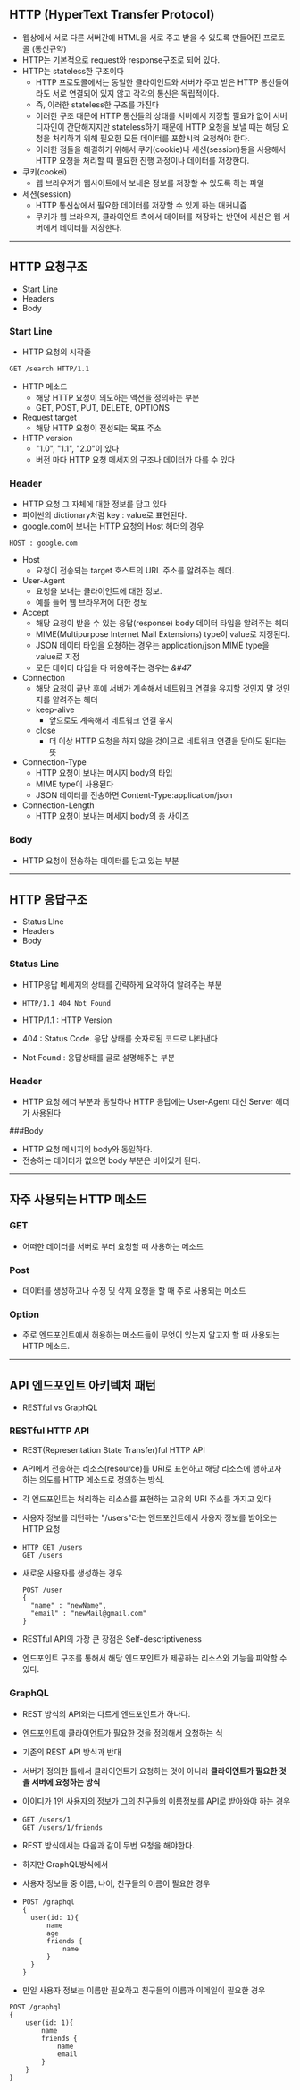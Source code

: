 ## HTTP (HyperText Transfer Protocol)

- 웹상에서 서로 다른 서버간에 HTML을 서로 주고 받을 수 있도록 만들어진 프로토콜 (통신규약)
- HTTP는 기본적으로 request와 response구조로 되어 있다.
- HTTP는 stateless한 구조이다
  - HTTP 프로토콜에서는 동일한 클라이언트와 서버가 주고 받은 HTTP 통신들이라도 서로 연결되어 있지 않고 각각의 통신은 독립적이다. 
  - 즉, 이러한 stateless한 구조를 가진다
  - 이러한 구조 때문에 HTTP 통신들의 상태를 서버에서 저장할 필요가 없어 서버 디자인이 간단해지지만 stateless하기 때문에 HTTP 요청을 보낼 때는 해당 요청을 처리하기 위해 필요한 모든 데이터를 포함시켜 요청해야 한다.
  - 이러한 점들을 해결하기 위해서 쿠키(cookie)나 세션(session)등을 사용해서 HTTP 요청을 처리할 때 필요한 진행 과정이나 데이터를 저장한다.
- 쿠키(cookei)
  - 웹 브라우저가 웹사이트에서 보내온 정보를 저장할 수 있도록 하는 파일
- 세션(session)
  - HTTP 통신삳에서 필요한 데이터를 저장할 수 있게 하는 매커니즘
  - 쿠키가 웹 브라우저, 클라이언트 측에서 데이터를 저장하는 반면에 세션은 웹 서버에서 데이터를 저장한다.

---------

##  HTTP 요청구조

- Start Line
- Headers
- Body



### Start Line

- HTTP 요청의 시작줄

```
GET /search HTTP/1.1
```

- HTTP 메소드
  - 해당 HTTP 요청이 의도하는 액션을 정의하는 부분
  - GET, POST, PUT, DELETE, OPTIONS
- Request target
  - 해당 HTTP 요청이 전성되는 목표 주소
- HTTP version
  - "1.0", "1.1", "2.0"이 있다
  - 버전 마다 HTTP 요청 메세지의 구조나 데이터가 다를 수 있다





### Header

- HTTP 요청 그 자체에 대한 정보를 담고 있다
- 파이썬의 dictionary처럼 key : value로 표현된다.
- google.com에 보내는 HTTP 요청의 Host 헤더의 경우

```
HOST : google.com
```

- Host
  - 요청이 전송되는 target 호스트의 URL 주소를 알려주는 헤더.
- User-Agent
  - 요청을 보내는 클라이언트에 대한 정보.
  - 예를 들어 웹 브라우저에 대한 정보
- Accept
  - 해당 요청이 받을 수 있는 응답(response) body 데이터 타입을 알려주는 헤더
  - MIME(Multipurpose Internet Mail Extensions) type이 value로 지정된다.
  - JSON 데이터 타입을 요쳥하는 경우는 application/json MIME type을 value로 지정
  - 모든 데이터 타입을 다 허용해주는 경우는 *&#47*
- Connection
  - 해당 요청이 끝난 후에 서버가 계속해서 네트워크 연결을 유지할 것인지 말 것인지를 알려주는 헤더
  - keep-alive
    - 앞으로도 계속해서 네트워크 연결 유지
  - close
    - 더 이상 HTTP 요청을 하지 않을 것이므로 네트워크 연결을 닫아도 된다는 뜻
- Connection-Type
  - HTTP 요청이 보내는 메시지 body의 타입
  - MIME type이 사용된다
  - JSON 데이터를 전송하면 Content-Type:application/json
- Connection-Length
  - HTTP 요청이 보내는 메세지 body의 총 사이즈

### Body

- HTTP 요청이 전송하는 데이터를 담고 있는 부분

-------

## HTTP 응답구조

- Status LIne
- Headers
- Body



### Status Line

- HTTP응답 메세지의 상태를 간략하게 요약하여 알려주는 부분

- ```
  HTTP/1.1 404 Not Found
  ```

- HTTP/1.1 : HTTP Version

- 404 : Status Code. 응답 상태를 숫자로된 코드로 나타낸다

- Not Found : 응답상태를 글로 설명해주는 부분

### Header

- HTTP 요청 헤더 부분과 동일하나 HTTP 응답에는 User-Agent 대신 Server 헤더가 사용된다

###Body

- HTTP 요청 메시지의 body와 동일하다.
- 전송하는 데이터가 없으면 body 부분은 비어있게 된다.

------

## 자주 사용되는 HTTP 메소드

### GET

- 어떠한 데이터를 서버로 부터 요청할 때 사용하는 메소드

### Post

- 데이터를 생성하고나 수정 및 삭제 요청을 할 때 주로 사용되는 메소드

### Option

- 주로 엔드포인트에서 허용하는 메소드들이 무엇이 있는지 알고자 할 때 사용되는 HTTP 메소드.

------

## API 엔드포인트 아키텍처 패턴

- RESTful vs GraphQL



### RESTful HTTP API

- REST(Representation State Transfer)ful HTTP API

- API에서 전송하는 리소스(resource)를 URI로 표현하고 해당 리소스에 행하고자 하는 의도를 HTTP 메소드로 정의하는 방식.

- 각 엔드포인트는 처리하는 리소스를 표현하는 고유의 URI 주소를 가지고 있다

- 사용자 정보를 리턴하는 "/users"라는 엔드포인트에서 사용자 정보를 받아오는 HTTP 요청

- ```
  HTTP GET /users
  GET /users
  ```

- 새로운 사용자를 생성하는 경우

  ```
  POST /user
  {
  	"name" : "newName",
  	"email" : "newMail@gmail.com"
  }
  ```

- RESTful API의 가장 큰 장점은 Self-descriptiveness
- 엔드포인트 구조를 통해서 해당 엔드포인트가 제공하는 리소스와 기능을 파악할 수 있다.



### GraphQL

- REST 방식의 API와는 다르게 엔드포인트가 하나다.

- 엔드포인트에 클라이언트가 필요한 것을 정의해서 요청하는 식

- 기존의 REST API 방식과 반대

- 서버가 정의한 틀에서 클라이언트가 요청하는 것이 아니라 **클라이언트가 필요한 것을 서버에 요청하는 방식**

- 아이디가 1인 사용자의 정보가 그의 친구들의 이름정보를 API로 받아와야 하는 경우

- ```
  GET /users/1
  GET /users/1/friends
  ```

- REST 방식에서는 다음과 같이 두번 요청을 해야한다. 

  

- 하지만 GraphQL방식에서 

- 사용자 정보들 중 이름, 나이, 친구들의 이름이 필요한 경우

- ```
  POST /graphql
  {
  	user(id: 1){
  		name
  		age
  		friends {
  			name
  		}
  	}
  }
  ```

- 만일 사용자 정보는 이름만 필요하고 친구들의 이름과 이메일이 필요한 경우

```
POST /graphql
{
	user(id: 1){
		name
		friends {
			name
			email
		}
	}
}
```



